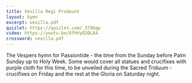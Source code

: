 ```yaml
---
title: Vexilla Regi Prodeunt
layout: hymn
excerpt: vexilla.pdf
quizlet: https://quizlet.com/_379bqp
video: https://youtu.be/8fHVyO2DLA4
crossword: vexilla.pdf
---
```


The Vespers hymn for Passiontide - the time from the Sunday before Palm Sunday up to Holy Week.  Some would cover all statues and crucifixes with purple cloth for this time, to be unveiled during the Sacred Triduum - crucifixes on Friday and the rest at the Gloria on Saturday night.


